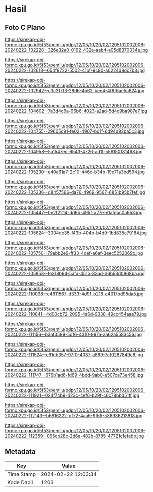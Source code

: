 # Hasil

## Foto C Plano

https://sirekap-obj-formc.kpu.go.id/5f53/pemilu/pdpr/12/05/10/20/02/1205102002006-20240222-102228--326e32e0-0192-432e-aab4-a95d8370334e.jpg

https://sirekap-obj-formc.kpu.go.id/5f53/pemilu/pdpr/12/05/10/20/02/1205102002006-20240222-102618--654f8722-5502-41bf-9c90-a0224d8dc7b3.jpg

https://sirekap-obj-formc.kpu.go.id/5f53/pemilu/pdpr/12/05/10/20/02/1205102002006-20240222-102942--c3c317f3-28d6-4b62-bee4-4f6f6ae5a624.jpg

https://sirekap-obj-formc.kpu.go.id/5f53/pemilu/pdpr/12/05/10/20/02/1205102002006-20240222-104602--7a3d4c6a-96b6-4023-a2ad-5d4c9ba987e7.jpg

https://sirekap-obj-formc.kpu.go.id/5f53/pemilu/pdpr/12/05/10/20/02/1205102002006-20240222-104755--29605c91-fe02-4907-bd1f-6d94d92ba5c3.jpg

https://sirekap-obj-formc.kpu.go.id/5f53/pemilu/pdpr/12/05/10/20/02/1205102002006-20240222-104958--5a1547ec-6543-4726-ad1f-556150181468.jpg

https://sirekap-obj-formc.kpu.go.id/5f53/pemilu/pdpr/12/05/10/20/02/1205102002006-20240222-105230--e40a61a7-2c10-446c-b34b-19e71a3bd594.jpg

https://sirekap-obj-formc.kpu.go.id/5f53/pemilu/pdpr/12/05/10/20/02/1205102002006-20240222-105336--d8457566-da76-4969-9567-6851b95b7fef.jpg

https://sirekap-obj-formc.kpu.go.id/5f53/pemilu/pdpr/12/05/10/20/02/1205102002006-20240222-105447--0e2f2214-dd9b-495f-a27e-e1afebc0a953.jpg

https://sirekap-obj-formc.kpu.go.id/5f53/pemilu/pdpr/12/05/10/20/02/1205102002006-20240222-105624--3004de35-f43b-404b-b4d9-1bd835c79184.jpg

https://sirekap-obj-formc.kpu.go.id/5f53/pemilu/pdpr/12/05/10/20/02/1205102002006-20240222-105750--79ebb2e9-ff33-4def-a6af-3eec5252069c.jpg

https://sirekap-obj-formc.kpu.go.id/5f53/pemilu/pdpr/12/05/10/20/02/1205102002006-20240222-105853--fe318b64-5afa-451b-83ad-36b53d0968ba.jpg

https://sirekap-obj-formc.kpu.go.id/5f53/pemilu/pdpr/12/05/10/20/02/1205102002006-20240222-110038--c4611567-d333-4d91-b218-c4017bd95da5.jpg

https://sirekap-obj-formc.kpu.go.id/5f53/pemilu/pdpr/12/05/10/20/02/1205102002006-20240222-110841--4d00cb72-2095-4a6d-9338-49cc454aae79.jpg

https://sirekap-obj-formc.kpu.go.id/5f53/pemilu/pdpr/12/05/10/20/02/1205102002006-20240222-111156--b3af3589-5df6-4310-997a-aa62a5583c56.jpg

https://sirekap-obj-formc.kpu.go.id/5f53/pemilu/pdpr/12/05/10/20/02/1205102002006-20240222-111524--c61db357-97f0-4037-a869-7cf0287849c8.jpg

https://sirekap-obj-formc.kpu.go.id/5f53/pemilu/pdpr/12/05/10/20/02/1205102002006-20240222-111747--679b1ad6-fd69-4bdd-9ab0-e507ca73e458.jpg

https://sirekap-obj-formc.kpu.go.id/5f53/pemilu/pdpr/12/05/10/20/02/1205102002006-20240222-111921--024f74b9-423c-4ef6-b29f-c6c78bbd51ff.jpg

https://sirekap-obj-formc.kpu.go.id/5f53/pemilu/pdpr/12/05/10/20/02/1205102002006-20240222-112143--b6816222-df72-4aa6-9f65-536936213818.jpg

https://sirekap-obj-formc.kpu.go.id/5f53/pemilu/pdpr/12/05/10/20/02/1205102002006-20240222-112359--095cb28c-2d6a-482b-8785-47721c1efabb.jpg


## Metadata

| Key        | Value               |
| ---------- | ------------------- |
| Time Stamp | 2024-02-22 12:03:34 |
| Kode Dapil | 1203                |



